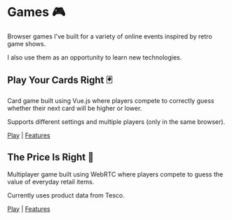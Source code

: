 # Games :video_game:

Browser games I've built for a variety of online events inspired by retro game shows.

I also use them as an opportunity to learn new technologies.

## Play Your Cards Right :black_joker:

Card game built using Vue.js where players compete to correctly guess whether
their next card will be higher or lower.

Supports different settings and multiple players (only in the same browser).

[Play](https://games.rishk.me/play-your-cards-right/)
 | [Features](play-your-cards-right/README.md)

## The Price Is Right :money_with_wings:

Multiplayer game built using WebRTC where players compete to guess the value of everyday retail items.

Currently uses product data from Tesco.

[Play](https://games.rishk.me/the-price-is-right/)
 | [Features](the-price-is-right/README.md)
